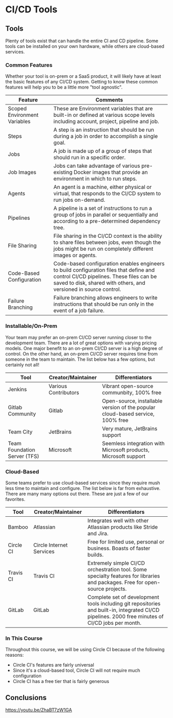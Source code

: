 # CI/CD Tools

## Tools

Plenty of tools exist that can handle the entire CI and CD pipeline. Some tools can be installed on your own hardware, while others are cloud-based services.

### Common Features

Whether your tool is on-prem or a SaaS product, it will likely have at least the basic features of any CI/CD system. Getting to know these common features will help you to be a little more "tool agnostic".

| Feature                      | Comments                                                                                                                                                                                                |
|------------------------------|---------------------------------------------------------------------------------------------------------------------------------------------------------------------------------------------------------|
| Scoped Environment Variables | These are Environment variables that are built-in or defined at various scope levels including account, project, pipeline and job.                                                                      |
| Steps                        | A step is an instruction that should be run during a job in order to accomplish a single goal.                                                                                                          |
| Jobs                         | A job is made up of a group of steps that should run in a specific order.                                                                                                                               |
| Job Images                   | Jobs can take advantage of various pre-existing Docker images that provide an environment in which to run steps.                                                                                        |
| Agents                       | An agent is a machine, either physical or virtual, that responds to the CI/CD system to run jobs on-demand.                                                                                             |
| Pipelines                    | A pipeline is a set of instructions to run a group of jobs in parallel or sequentially and according to a pre-determined dependency tree.                                                               |
| File Sharing                 | File sharing in the CI/CD context is the ability to share files between jobs, even though the jobs might be run on completely different images or agents.                                               |
| Code-Based Configuration     | Code-based configuration enables engineers to build configuration files that define and control CI/CD pipelines. These files can be saved to disk, shared with others, and versioned in source control. |
| Failure Branching            | Failure branching allows engineers to write instructions that should be run only in the event of a job failure.                                                                                         |

### Installable/On-Prem
Your team may prefer an on-prem CI/CD server running closer to the development team. There are a lot of great options with varying pricing models. One major benefit to an on-prem CI/CD server is a high degree of control. On the other hand, an on-prem CI/CD server requires time from someone in the team to maintain. The list below has a few options, but certainly not all!

| Tool                         | Creator/Maintainer   | Differentiators                                                                |
|------------------------------|----------------------|--------------------------------------------------------------------------------|
| Jenkins                      | Various Contributors | Vibrant open-source communbity, 100% free                                      |
| Gitlab Community             | Gitlab               | Open-source, installable version of the popular cloud-based service, 100% free |
| Team City                    | JetBrains            | Very mature, JetBrains support                                                 |
| Team Foundation Server (TFS) | Microsoft            | Seemless integration with Microsoft products, Microsoft support                |

### Cloud-Based
Some teams prefer to use cloud-based services since they require mush less time to maintain and configure. The list below is far from exhaustive. There are many many options out there. These are just a few of our favorites.

| Tool      | Creator/Maintainer       | Differentiators                                                                                                                                   |
|-----------|--------------------------|---------------------------------------------------------------------------------------------------------------------------------------------------|
| Bamboo    | Atlassian                | Integrates well with other Atlassian products like Stride and Jira.                                                                               |
| Circle CI | Circle Internet Services | Free for limited use, personal or business. Boasts of faster builds.                                                                              |
| Travis CI | Travis CI                | Extremely simple CI/CD orchestration tool. Some specialty features for libraries and packages. Free for open-source projects.                     |
| GitLab    | GitLab                   | Complete set of development tools including git repositories and built-in, integrated CI/CD pipelines. 2000 free minutes of CI/CD jobs per month. |

### In This Course

Throughout this course, we will be using Circle CI because of the following reasons:

* Circle CI's features are fairly universal
* Since it's a cloud-based tool, Circle CI will not require much configuration
* Circle CI has a free tier that is fairly generous


## Conclusions

https://youtu.be/ZhaBT7zW1GA